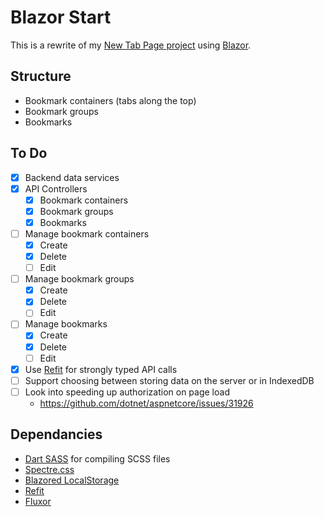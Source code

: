 ﻿# Blazor Start

This is a rewrite of my [New Tab Page project](https://github.com/NeilBrommer/NewTabPage) using
[Blazor](https://dotnet.microsoft.com/apps/aspnet/web-apps/blazor).

## Structure

- Bookmark containers (tabs along the top)
- Bookmark groups
- Bookmarks

## To Do

- [x] Backend data services
- [x] API Controllers
	- [x] Bookmark containers
	- [x] Bookmark groups
	- [x] Bookmarks
- [ ] Manage bookmark containers
	- [x] Create
	- [x] Delete
	- [ ] Edit
- [ ] Manage bookmark groups
	- [x] Create
	- [x] Delete
	- [ ] Edit
- [ ] Manage bookmarks
	- [x] Create
	- [x] Delete
	- [ ] Edit
- [x] Use [Refit](https://github.com/reactiveui/refit) for strongly typed API calls
- [ ] Support choosing between storing data on the server or in IndexedDB
- [ ] Look into speeding up authorization on page load
	- https://github.com/dotnet/aspnetcore/issues/31926

## Dependancies

- [Dart SASS](https://sass-lang.com/) for compiling SCSS files
- [Spectre.css](https://picturepan2.github.io/spectre/)
- [Blazored LocalStorage](https://github.com/blazored/LocalStorage)
- [Refit](https://github.com/reactiveui/refit/)
- [Fluxor](https://github.com/mrpmorris/Fluxor/)
